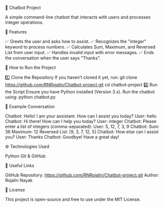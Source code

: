 🤖 Chatbot Project

A simple command-line chatbot that interacts with users and processes integer operations.

📌 Features

✅ Greets the user and asks how to assist.
✅ Recognizes the "integer" keyword to process numbers.
✅ Calculates Sum, Maximum, and Reversed List from user input.
✅ Handles invalid input with error messages.
✅ Ends the conversation when the user says "Thanks".

🚀 How to Run the Project

1️⃣ Clone the Repository
If you haven’t cloned it yet, run:
git clone https://github.com/RNRojalin/Chatbot-project.git
cd chatbot-project
2️⃣ Run the Script
Ensure you have Python installed (Version 3.x).
Run the chatbot using:
python chatbot.py

💬 Example Conversation

Chatbot: Hello! I am your assistant. How can I assist you today?
User: hello
Chatbot: Hi there! How can I help you today?
User: integer
Chatbot: Please enter a list of integers (comma-separated):
User: 5, 12, 7, 3, 9
Chatbot: 
       Sum: 36
    Maximum: 12
Reversed List: [9, 3, 7, 12, 5]
Chatbot: How else can I assist you?
User: Thanks
Chatbot: Goodbye! Have a great day!

⚙️ Technologies Used

Python
Git & GitHub

🔗 Useful Links

GitHub Repository: https://github.com/RNRojalin/Chatbot-project.git
                          Author: Rojalin Nayak

📜 License

This project is open-source and free to use under the MIT License.

